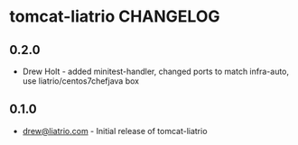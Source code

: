 tomcat-liatrio CHANGELOG
=========================

0.2.0
-----
- Drew Holt - added minitest-handler, changed ports to match infra-auto, use liatrio/centos7chefjava box

0.1.0
-----
- drew@liatrio.com - Initial release of tomcat-liatrio

